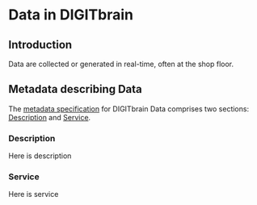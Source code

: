 # Data in DIGITbrain

## Introduction

Data are collected or generated in real-time, often at the shop floor.

## Metadata describing Data

The [metadata specification](assets/data.md) for DIGITbrain Data
comprises two sections: [Description](#description) and [Service](#service).

### Description

Here is description

### Service

Here is service